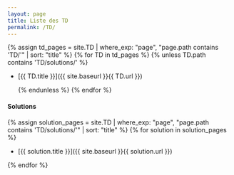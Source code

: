 ```yaml
---
layout: page
title: Liste des TD
permalink: /TD/
---
```


{% assign td_pages = site.TD | where_exp: "page", "page.path contains 'TD/'" | sort: "title" %}
{% for TD in td_pages %}
  {% unless TD.path contains 'TD/solutions/' %}

- [{{ TD.title }}]({{ site.baseurl }}{{ TD.url }})
  
  {% endunless %}
{% endfor %}

#### Solutions

{% assign solution_pages = site.TD | where_exp: "page", "page.path contains 'TD/solutions/'" | sort: "title" %}
{% for solution in solution_pages %}

- [{{ solution.title }}]({{ site.baseurl }}{{ solution.url }})
  
{% endfor %}


